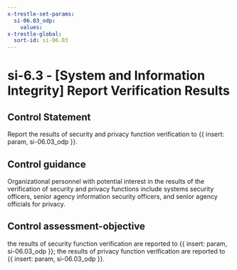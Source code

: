 ```yaml
---
x-trestle-set-params:
  si-06.03_odp:
    values:
x-trestle-global:
  sort-id: si-06.03
---
```


# si-6.3 - \[System and Information Integrity\] Report Verification Results

## Control Statement

Report the results of security and privacy function verification to {{ insert: param, si-06.03_odp }}.

## Control guidance

Organizational personnel with potential interest in the results of the verification of security and privacy functions include systems security officers, senior agency information security officers, and senior agency officials for privacy.

## Control assessment-objective

the results of security function verification are reported to {{ insert: param, si-06.03_odp }};
the results of privacy function verification are reported to {{ insert: param, si-06.03_odp }}.
